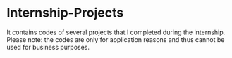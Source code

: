 # Internship-Projects
It contains codes of several projects that I completed during the internship. Please note: the codes are only for application reasons and thus cannot be used for business purposes.
